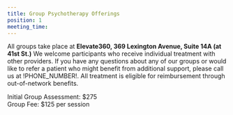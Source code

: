 ```yaml
---
title: Group Psychotherapy Offerings
position: 1
meeting_time: 
---
```


All groups take place at __Elevate360, 369 Lexington Avenue, Suite 14A (at 41st St.)__  We welcome participants who receive individual treatment with other providers.  If you have any questions about any of our groups or would like to refer a patient who might benefit from additional support, please call us at !PHONE_NUMBER!.  All treatment is eligible for reimbursement through out-of-network benefits.

Initial Group Assessment: $275  
Group Fee: $125 per session  
